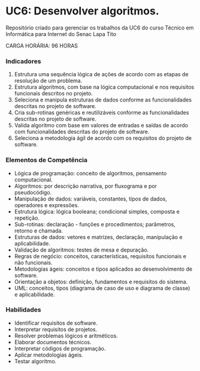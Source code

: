 # UC6: Desenvolver algoritmos.
Repositório criado para gerenciar os trabalhos da UC6 do curso Técnico em Informática para Internet do Senac Lapa Tito

CARGA HORÁRIA: 96 HORAS
### Indicadores

1. Estrutura uma sequência lógica de ações de acordo com as etapas de resolução de um 
problema.
2. Estrutura algoritmos, com base na lógica computacional e nos requisitos funcionais 
descritos no projeto. 
3. Seleciona e manipula estruturas de dados conforme as funcionalidades descritas no 
projeto de software.
4. Cria sub-rotinas genéricas e reutilizáveis conforme as funcionalidades descritas no 
projeto de software.
5. Valida algoritmo com base em valores de entradas e saídas de acordo com 
funcionalidades descritas do projeto de software.
6. Seleciona a metodologia ágil de acordo com os requisitos do projeto de software.

### Elementos de Competência

- Lógica de programação: conceito de algoritmos, pensamento computacional.
- Algoritmos: por descrição narrativa, por fluxograma e por pseudocódigo.
- Manipulação de dados: variáveis, constantes, tipos de dados, operadores e expressões.
- Estrutura lógica: lógica booleana; condicional simples, composta e repetição.
- Sub-rotinas: declaração - funções e procedimentos; parâmetros, retorno e chamada.
- Estruturas de dados: vetores e matrizes, declaração, manipulação e aplicabilidade.
- Validação de algoritmos: testes de mesa e depuração.
- Regras de negócio: conceitos, características, requisitos funcionais e não funcionais.
- Metodologias ágeis: conceitos e tipos aplicados ao desenvolvimento de software.
- Orientação a objetos: definição, fundamentos e requisitos do sistema.
- UML: conceitos, tipos (diagrama de caso de uso e diagrama de classe) e aplicabilidade.

### Habilidades

- Identificar requisitos de software.
- Interpretar requisitos de projetos.
- Resolver problemas lógicos e aritméticos.
- Elaborar documentos técnicos.
- Interpretar códigos de programação.
- Aplicar metodologias ágeis.
- Testar algoritmo.
